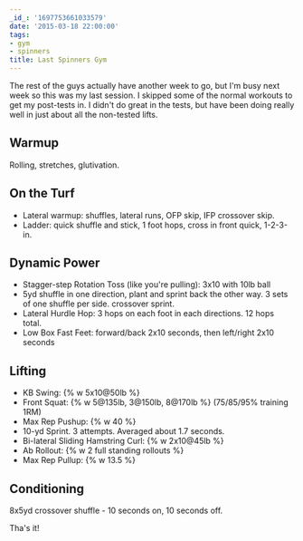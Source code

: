 ```yaml
---
_id_: '1697753661033579'
date: '2015-03-18 22:00:00'
tags:
- gym
- spinners
title: Last Spinners Gym
---
```


The rest of the guys actually have another week to go, but I'm busy next week so this was my last session. I skipped some of the normal workouts to get my
post-tests in. I didn't do great in the tests, but have been doing really well in just about all the non-tested lifts.

## Warmup

Rolling, stretches, glutivation.

## On the Turf

- Lateral warmup: shuffles, lateral runs, OFP skip, IFP crossover skip.
- Ladder: quick shuffle and stick, 1 foot hops, cross in front quick, 1-2-3-in.

## Dynamic Power

- Stagger-step Rotation Toss (like you're pulling): 3x10 with 10lb ball
- 5yd shuffle in one direction, plant and sprint back the other way. 3 sets of one shuffle per side.
  crossover sprint.
- Lateral Hurdle Hop: 3 hops on each foot in each directions. 12 hops total.
- Low Box Fast Feet: forward/back 2x10 seconds, then left/right 2x10 seconds

## Lifting

- KB Swing: {% w 5x10@50lb %}
- Front Squat: {% w 5@135lb, 3@150lb, 8@170lb %} (75/85/95% training 1RM)
- Max Rep Pushup: {% w 40 %}
- 10-yd Sprint. 3 attempts. Averaged about 1.7 seconds.
- Bi-lateral Sliding Hamstring Curl: {% w 2x10@45lb %}
- Ab Rollout: {% w 2 full standing rollouts %}
- Max Rep Pullup: {% w 13.5 %}

## Conditioning

8x5yd crossover shuffle - 10 seconds on, 10 seconds off.

Tha's it!
